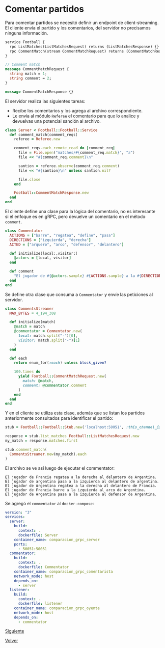 
# Comentar partidos

Para comentar partidos se necesitó definir un endpoint de client-streaming. El cliente envía el partido y los comentarios, del servidor no precisamos ninguna información.

```proto
service Football {
  rpc ListMatches(ListMatchesRequest) returns (ListMatchesResponse) {}
  rpc CommentMatch(stream CommentMatchRequest) returns (CommentMatchResponse) {}
}

// Comment match
message CommentMatchRequest {
  string match = 1;
  string comment = 2;
}

message CommentMatchResponse {}
```

El servidor realiza las siguientes tareas:
* Recibe los comentarios y los agrega al archivo correspondiente.
* Le envía al módulo `Referee` el comentario para que lo analice y devuelvas una potencial sanción al archivo.

```ruby
class Server < Football::Football::Service
  def comment_match(comment_reqs)
    referee = Referee.new

    comment_reqs.each_remote_read do |comment_req|
      file = File.open("matches/#{comment_req.match}", "a")
      file << "#{comment_req.comment}\n"

      santion = referee.observe(comment_req.comment)
      file << "#{santion}\n" unless santion.nil?

      file.close
    end

    Football::CommentMatchResponse.new
  end
end
```

El cliente define una clase para la lógica del comentario, no es interesante si el enfoque es en gRPC, pero devuelve un comentario en el método `comment`.
```ruby
class Commentator
  ACTIONS = ["barre", "regatea", "define", "pasa"]
  DIRECTIONS = ["izquierda", "derecha"]
  ACTED = ["arquero", "arco", "defensor", "delantero"]

  def initialize(local:,visitor:)
    @actors = [local, visitor]
  end

  def comment
    "El jugador de #{@actors.sample} #{ACTIONS.sample} a la #{DIRECTIONS.sample} al #{ACTED.sample} de #{@actors.sample}."
  end
end
```

Se define otra clase que consuma a `Commentator` y envíe las peticiones al servidor.
```ruby
class CommentsStreamer
  MAX_BYTES = 4_194_308

  def initialize(match)
    @match = match
    @commentator = Commentator.new(
      local: match.split("-")[0],
      visitor: match.split("-")[1]
    )
  end

  def each
    return enum_for(:each) unless block_given?

    100.times do
      yield Football::CommentMatchRequest.new(
        match: @match,
        comment: @commentator.comment
      )
    end
  end
end
```

Y en el cliente se utiliza esta clase, además que se listan los partidos anteriormente consultados para identificar el partido:
```ruby
stub = Football::Football::Stub.new('localhost:50051', :this_channel_is_insecure)

response = stub.list_matches Football::ListMatchesRequest.new
my_match = response.matches.first

stub.comment_match(
  CommentsStreamer.new(my_match).each
)
```

El archivo se ve así luego de ejecutar el commentator:
```
El jugador de Francia regatea a la derecha al delantero de Argentina.
El jugador de argentina pasa a la izquierda al delantero de argentina.
El jugador de Argentina regatea a la derecha al delantero de Francia.
El jugador de Francia barre a la izquierda al arco de Argentina.
El jugador de Argentina pasa a la izquierda al defensor de Argentina.
```

Se agregó el `commentator` al `docker-compose`:
```yml
version: "3"
services:
  server:
    build:
      context: .
      dockerfile: Server
    container_name: comparacion_grpc_server
    ports:
      - 50051:50051
  commentator:
    build:
      context: .
      dockerfile: Commentator
    container_name: comparacion_grpc_comentarista
    network_mode: host
    depends_on:
      - server
  listener:
    build:
      context: .
      dockerfile: listener
    container_name: comparacion_grpc_oyente
    network_mode: host
    depends_on:
      - commentator
```

[Siguiente](escuchar-partidos.md)

[Volver](../intro.md)


